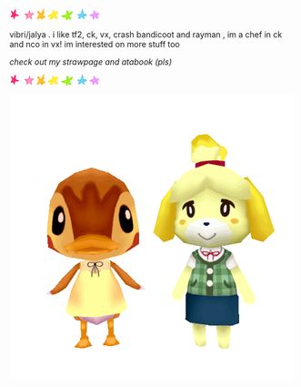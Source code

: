 ![image alt](7rrmll.gif)


vibri/jalya . i like tf2, ck, vx, crash bandicoot and rayman , im a chef in ck and nco in vx! im interested on more stuff too

*check out my strawpage and atabook (pls)*


![image alt](7rrmll.gif)


![image_alt](60a3a4272f9b2ee09c817d47785b9fda.gif)












